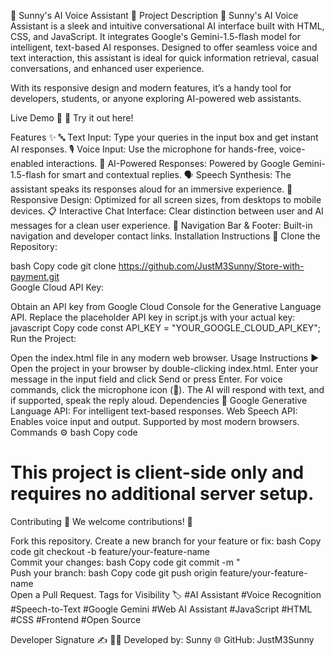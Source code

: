 🌟 Sunny's AI Voice Assistant 🤖
Project Description 📜
Sunny's AI Voice Assistant is a sleek and intuitive conversational AI interface built with HTML, CSS, and JavaScript. It integrates Google's Gemini-1.5-flash model for intelligent, text-based AI responses. Designed to offer seamless voice and text interaction, this assistant is ideal for quick information retrieval, casual conversations, and enhanced user experience.

With its responsive design and modern features, it’s a handy tool for developers, students, or anyone exploring AI-powered web assistants.

Live Demo 🚀
🔗 Try it out here!

Features ✨
🔤 Text Input: Type your queries in the input box and get instant AI responses.
🎙️ Voice Input: Use the microphone for hands-free, voice-enabled interactions.
🧠 AI-Powered Responses: Powered by Google Gemini-1.5-flash for smart and contextual replies.
🗣️ Speech Synthesis: The assistant speaks its responses aloud for an immersive experience.
📱 Responsive Design: Optimized for all screen sizes, from desktops to mobile devices.
📋 Interactive Chat Interface: Clear distinction between user and AI messages for a clean user experience.
🔗 Navigation Bar & Footer: Built-in navigation and developer contact links.
Installation Instructions 💾
Clone the Repository:

bash
Copy code
git clone https://github.com/JustM3Sunny/Store-with-payment.git  
Google Cloud API Key:

Obtain an API key from Google Cloud Console for the Generative Language API.
Replace the placeholder API key in script.js with your actual key:
javascript
Copy code
const API_KEY = "YOUR_GOOGLE_CLOUD_API_KEY";  
Run the Project:

Open the index.html file in any modern web browser.
Usage Instructions ▶️
Open the project in your browser by double-clicking index.html.
Enter your message in the input field and click Send or press Enter.
For voice commands, click the microphone icon (🎤).
The AI will respond with text, and if supported, speak the reply aloud.
Dependencies 🔧
Google Generative Language API: For intelligent text-based responses.
Web Speech API: Enables voice input and output. Supported by most modern browsers.
Commands ⚙️
bash
Copy code
# This project is client-side only and requires no additional server setup.  
Contributing 🤝
We welcome contributions! 🚀

Fork this repository.
Create a new branch for your feature or fix:
bash
Copy code
git checkout -b feature/your-feature-name  
Commit your changes:
bash
Copy code
git commit -m "  
Push your branch:
bash
Copy code
git push origin feature/your-feature-name  
Open a Pull Request.
Tags for Visibility 🏷️
#AI Assistant #Voice Recognition #Speech-to-Text #Google Gemini #Web AI Assistant #JavaScript #HTML #CSS #Frontend #Open Source

Developer Signature ✍️
👨‍💻 Developed by: Sunny
🌐 GitHub: JustM3Sunny
